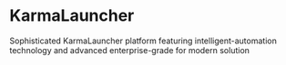 # KarmaLauncher
Sophisticated KarmaLauncher platform featuring intelligent-automation technology and advanced enterprise-grade for modern solution
